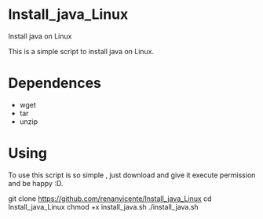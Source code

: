 Install_java_Linux
==================

Install java on Linux

This is a simple script to install java on Linux.

Dependences
===============
- wget
- tar
- unzip

Using
==============

To use this script is so simple , just download and give it execute permission and be happy :D.

git clone https://github.com/renanvicente/Install_java_Linux
cd Install_java_Linux
chmod +x install_java.sh
./install_java.sh
